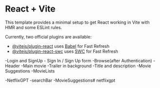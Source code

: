 # React + Vite

This template provides a minimal setup to get React working in Vite with HMR and some ESLint rules.

Currently, two official plugins are available:

- [@vitejs/plugin-react](https://github.com/vitejs/vite-plugin-react/blob/main/packages/plugin-react/README.md) uses [Babel](https://babeljs.io/) for Fast Refresh
- [@vitejs/plugin-react-swc](https://github.com/vitejs/vite-plugin-react-swc) uses [SWC](https://swc.rs/) for Fast Refresh

-Login and SignUp 
    - Sign In / Sign Up form
-Browse(after Authentication)
    -Header
    -Main movie
        -Trailer in background
        -Title and description
        -Movie Suggestions
        -MovieLists

-NetflixGPT
    -searchBar
    -MovieSuggestions#   n e t f l i x g p t  
 